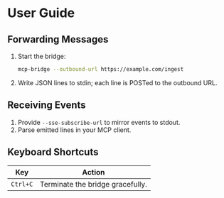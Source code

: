# User Guide

## Forwarding Messages
1. Start the bridge:
   ```bash
   mcp-bridge --outbound-url https://example.com/ingest
   ```
2. Write JSON lines to stdin; each line is POSTed to the outbound URL.

## Receiving Events
1. Provide `--sse-subscribe-url` to mirror events to stdout.
2. Parse emitted lines in your MCP client.

## Keyboard Shortcuts
| Key | Action |
|-----|--------|
| `Ctrl+C` | Terminate the bridge gracefully. |
